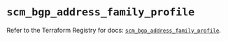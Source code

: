 # `scm_bgp_address_family_profile`

Refer to the Terraform Registry for docs: [`scm_bgp_address_family_profile`](https://registry.terraform.io/providers/paloaltonetworks/scm/1.0.2/docs/resources/bgp_address_family_profile).
